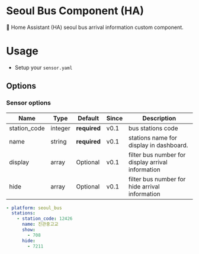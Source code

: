 # Seoul Bus Component (HA)
🚎 Home Assistant (HA)  seoul bus arrival information custom component. 


# Usage 
- Setup your `sensor.yaml` 

## Options 
### Sensor options 
| Name | Type | Default | Since | Description |
|------|------|---------|-------|-------------|
| station_code | integer | **required** | v0.1 | bus stations code 
| name | string | **required** | v0.1 | stations name for display in dashboard.
| display | array | Optional | v0.1 | filter bus number for display arrival information
| hide | array | Optional | v0.1 | filter bus number for hide arrival information

```yaml
- platform: seoul_bus
  stations:
    - station_code: 12426
      name: 진관중고교
      show: 
        - 708
      hide: 
        - 7211
```
